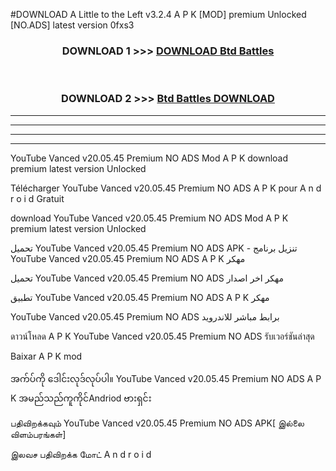 #DOWNLOAD A Little to the Left v3.2.4 A P K [MOD] premium Unlocked [NO.ADS] latest version 0fxs3 



<div align="center">

<h3>DOWNLOAD 1 >>> <a href="https://getmod1.web.app/?judule=Btd Battles">DOWNLOAD Btd Battles</a></h3><br>

<h3>DOWNLOAD 2 >>> <a href="https://getmod1.web.app/?judule=Btd Battles">Btd Battles DOWNLOAD </a></h3>

</div>


----------------------------------------------------------

----------------------------------------------------------

----------------------------------------------------------

----------------------------------------------------------


YouTube Vanced v20.05.45 Premium NO ADS  Mod A P K download premium latest version Unlocked

Télécharger  YouTube Vanced v20.05.45 Premium NO ADS  A P K pour A n d r o i d Gratuit

download YouTube Vanced v20.05.45 Premium NO ADS  Mod A P K premium latest version Unlocked

تحميل YouTube Vanced v20.05.45 Premium NO ADS  APK - تنزيل برنامج YouTube Vanced v20.05.45 Premium NO ADS  A P K مهكر

تحميل YouTube Vanced v20.05.45 Premium NO ADS  مهكر اخر اصدار

تطبيق YouTube Vanced v20.05.45 Premium NO ADS  A P K مهكر

YouTube Vanced v20.05.45 Premium NO ADS  برابط مباشر للاندرويد

ดาวน์โหลด A P K YouTube Vanced v20.05.45 Premium NO ADS  รับเวอร์ชันล่าสุด

Baixar A P K mod

အက်ပ်ကို ဒေါင်းလုဒ်လုပ်ပါ။ YouTube Vanced v20.05.45 Premium NO ADS  A P K အမည်သည်ကူကိုင်Andriod ဗားရှင်း

பதிவிறக்கவும் YouTube Vanced v20.05.45 Premium NO ADS  APK[ இல்லை விளம்பரங்கள்] 
 
இலவச பதிவிறக்க மோட் A n d r o i d



